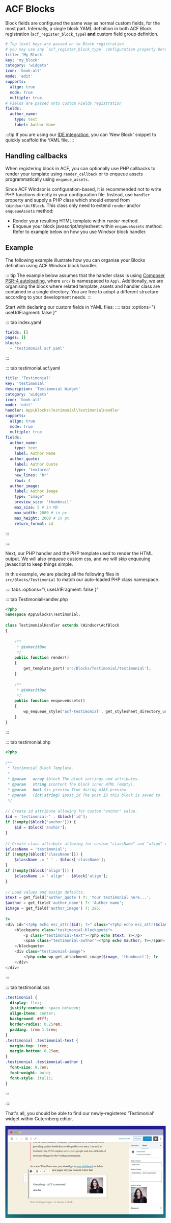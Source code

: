 # ACF Blocks

Block fields are configured the same way as normal custom fields, for the most part. Internally, a single block YAML definition in both ACF Block registration (`acf_register_block_type`) **and** custom field group definition.

```yaml
# Top level keys are passed on to Block registration
# you may use any `acf_register_block_type` configuration property here
title: 'My Block'
key: 'my_block'
category: 'widgets'
icon: 'book-alt'
mode: 'edit'
supports:
  align: true
  mode: true
  multiple: true
# Fields are passed onto Custom Fields registration
fields:
  author_name:
    type: text
    label: Author Name
```

:::tip
If you are using our [IDE integration](./.../ide), you can 'New Block' snippet to quickly scaffold the YAML file.
:::

## Handling callbacks

When registering block in ACF, you can optionally use PHP callbacks to render your template using `render_callback` or to enqueue assets programmatically using `enqueue_assets`.

Since ACF Windsor is configuration-based, it is recommended not to write PHP functions directly in your configuration file. Instead, use `handler` property and supply a PHP class which should extend from `\Windsor\AcfBlock`. This class only need to extend `render` and/or `enqueueAssets` method:
- Render your resulting HTML template within `render` method.
- Enqueue your block javascript/stylesheet within `enqueueAssets` method.
Refer to example below on how you use Windsor block handler.

## Example

The following example illustrate how you can organise your Blocks definition using ACF Windsor block handler.

::: tip
The example below assumes that the handler class is using [Composer PSR-4 autoloading](https://getcomposer.org/doc/04-schema.md#psr-4), where `src/` is namespaced to `App\`.
Additionally, we are organising the block where related template, assets and handler class are contained in a single directory. You are free to adopt a different structure according to your development needs.
:::

Start with declaring our custom fields in YAML files:
:::: tabs :options="{ useUrlFragment: false }"

::: tab index.yaml
``` yaml
fields: []
pages: []
blocks:
  - 'testimonial.acf.yaml'
```
:::

::: tab testimonial.acf.yaml
``` yaml
title: 'Testimonial'
key: 'testimonial'
description: 'Testimonial Widget'
category: 'widgets'
icon: 'book-alt'
mode: 'edit'
handler: App\Blocks\Testimonial\TestimonialHandler
supports:
  align: true
  mode: true
  multiple: true
fields:
  author_name:
    type: text
    label: Author Name
  author_quote:
    label: Author Quote
    type: 'textarea'
    new_lines: 'br'
    rows: 4
  author_image:
    label: Author Image
    type: "image"
    preview_size: 'thumbnail'
    max_size: 5 # in MB
    max_width: 2000 # in px
    max_height: 2000 # in px
    return_format: id
```
:::

::::

Next, our PHP handler and the PHP template used to render the HTML output. We will also enqueue custom css, and we will skip enqueuing javascript to keep things simple.

In this example, we are placing all the following files in `src/Blocks/Testimonial` to match our auto-loaded PHP class namespace.

:::: tabs :options="{ useUrlFragment: false }"

::: tab TestimonialHandler.php
```php
<?php
namespace App\Blocks\Testimonial;

class TestimonialHandler extends \Windsor\AcfBlock
{

    /**
     * @inheritDoc
     */
    public function render()
    {
        get_template_part('src/Blocks/Testimonial/testimonial');
    }

    /**
     * @inheritDoc
     */
    public function enqueueAssets()
    {
        wp_enqueue_style('acf-testimonial', get_stylesheet_directory_uri() . '/src/Blocks/Testimonial/testimonial.css');
    }
}
```
:::

::: tab testimonial.php
```php
<?php

/**
 * Testimonial Block Template.
 *
 * @param   array $block The block settings and attributes.
 * @param   string $content The block inner HTML (empty).
 * @param   bool $is_preview True during AJAX preview.
 * @param   (int|string) $post_id The post ID this block is saved to.
 */

// Create id attribute allowing for custom "anchor" value.
$id = 'testimonial-' . $block['id'];
if (!empty($block['anchor'])) {
    $id = $block['anchor'];
}

// Create class attribute allowing for custom "className" and "align" values.
$className = 'testimonial';
if (!empty($block['className'])) {
    $className .= ' ' . $block['className'];
}
if (!empty($block['align'])) {
    $className .= ' align' . $block['align'];
}

// Load values and assign defaults.
$text = get_field('author_quote') ?: 'Your testimonial here...';
$author = get_field('author_name') ?: 'Author name';
$image = get_field('author_image') ?: 295;

?>
<div id="<?php echo esc_attr($id); ?>" class="<?php echo esc_attr($className); ?>">
    <blockquote class="testimonial-blockquote">
        <p class="testimonial-text"><?php echo $text; ?></p>
        <span class="testimonial-author"><?php echo $author; ?></span>
    </blockquote>
    <div class="testimonial-image">
        <?php echo wp_get_attachment_image($image, 'thumbnail'); ?>
    </div>
</div>
```
:::

::: tab testimonial.css
```css
.testimonial {
  display: flex;
  justify-content: space-between;
  align-items: center;
  background: #fff;
  border-radius: 0.25rem;
  padding: 1rem 1.5rem;
}
.testimonial .testimonial-text {
  margin-top: 1rem;
  margin-bottom: 0.25em;
}
.testimonial .testimonial-author {
  font-size: 0.7em;
  font-weight: bold;
  font-style: italic;
}
```
:::

::::

That's all, you should be able to find our newly-registered 'Testimonial' widget within Guternberg editor.

![ACF Windsor Block](./windsor-block.png)


